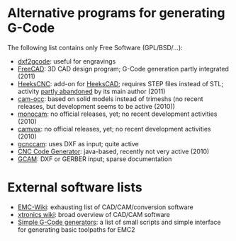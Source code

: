 Alternative programs for generating G-Code
==========================================

The following list contains only Free Software (GPL/BSD/...):

-   [dxf2gcode](http://code.google.com/p/dxf2gcode/): useful for
    engravings
-   [FreeCAD](https://sourceforge.net/apps/mediawiki/free-cad/): 3D CAD
    design program; G-Code generation partly integrated (2011)
-   [HeeksCNC](http://code.google.com/p/heekscnc/): add-on for
    [HeeksCAD](http://code.google.com/p/heekscad/); requires STEP files
    instead of STL; activity [partly
    abandoned](http://code.google.com/p/heekscad/) by its main
    author (2011)
-   [cam-occ](http://code.google.com/p/cam-occ/): based on solid models
    instead of trimeshs (no recent releases, but development seems to be
    active (2010))
-   [monocam](http://code.google.com/p/monocam/): no official releases,
    yet; no recent development activities (2010)
-   [camvox](http://sourceforge.net/projects/camvox/): no official
    releases, yet; no recent development activities (2010)
-   [gcnccam](http://sourceforge.net/projects/gcnccam/): uses DXF as
    input; quite active
-   [CNC Code Generator](http://sourceforge.net/projects/cnccodegen/):
    java-based, recently not very active (2010)
-   [GCAM](http://gcam.js.cx): DXF or GERBER input; sparse documentation

External software lists
=======================

-   [EMC-Wiki](http://wiki.linuxcnc.org/cgi-bin/emcinfo.pl?Cam):
    exhausting list of CAD/CAM/conversion software
-   [xtronics wiki](http://wiki.xtronics.com/index.php/CAD_CAM): broad
    overview of CAD/CAM software
-   [Simple G-Code
    generators](http://wiki.linuxcnc.org/cgi-bin/emcinfo.pl?Simple_EMC_G-Code_Generators):
    a list of small scripts and simple interface for generating basic
    toolpaths for EMC2
